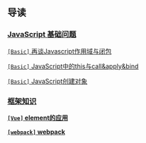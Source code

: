 ## 导读
### [JavaScript 基础问题](/FrontEnd/Basic/)
[`[Basic]` 再谈Javascript作用域与闭包](FrontEnd/Basic/closure)

[`[Basic]` JavaScript中的this与call&apply&bind](FrontEnd/Basic/this)

[`[Basic]` JavaScript创建对象](FrontEnd/Basic/createObject)
### [框架知识](/FrontEnd/Component/)
**[`[Vue]` element的应用](FrontEnd/Component/element)**

**[`[webpack]` webpack](FrontEnd/Component/webpack)**